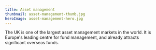 ```yaml
---
title: Asset management
thumbnail: asset-management-thumb.jpg
heroImage: asset-management-hero.jpg
---
```


The UK is one of the largest asset management markets in the world. It is Europe's leading centre for fund management, and already attracts significant overseas funds.
